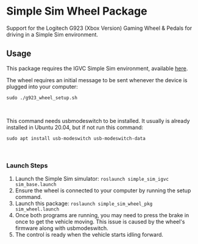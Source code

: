 # Simple Sim Wheel Package
Support for the Logitech G923 (Xbox Version) Gaming Wheel & Pedals for driving in a Simple Sim environment.

## Usage

This package requires the IGVC Simple Sim environment, available [here](https://github.com/LTU-Actor/igvc_python_simulator).<br>

The wheel requires an initial message to be sent whenever the device is plugged into your computer: <br>

```
sudo ./g923_wheel_setup.sh
```

<br>

This command needs usbmodeswitch to be installed. It usually is already installed in Ubuntu 20.04, but if not run this command:<br>

```
sudo apt install usb-modeswitch usb-modeswitch-data
```

<br>

### Launch Steps
1. Launch the Simple Sim simulator: `roslaunch simple_sim_igvc sim_base.launch`
2. Ensure the wheel is connected to your computer by running the setup command.
3. Launch this package: `roslaunch simple_sim_wheel_pkg sim_wheel.launch`
4. Once both programs are running, you may need to press the brake in once to get the vehicle moving. This issue is caused by the wheel's firmware along with usbmodeswitch.
5. The control is ready when the vehicle starts idling forward.


